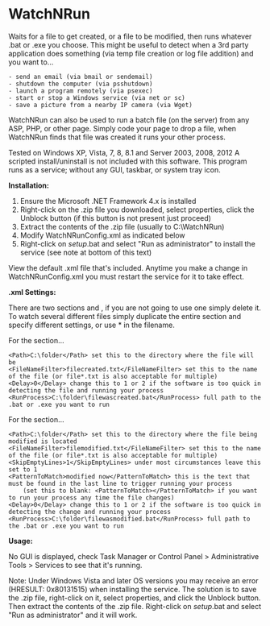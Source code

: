 # WatchNRun
Waits for a file to get created, or a file to be modified, then runs whatever .bat or .exe you choose.
This might be useful to detect when a 3rd party application does something (via temp file creation or log file addition) and you want to...

    - send an email (via bmail or sendemail)
    - shutdown the computer (via psshutdown)
    - launch a program remotely (via psexec)
    - start or stop a Windows service (via net or sc)
    - save a picture from a nearby IP camera (via Wget)

WatchNRun can also be used to run a batch file (on the server) from any ASP, PHP, or other page.
Simply code your page to drop a file, when WatchNRun finds that file was created it runs your other process.

Tested on Windows XP, Vista, 7, 8, 8.1 and Server 2003, 2008, 2012
A scripted install/uninstall is not included with this software.
This program runs as a service; without any GUI, taskbar, or system tray icon.

<b>Installation:</b>

1) Ensure the Microsoft .NET Framework 4.x is installed
2) Right-click on the .zip file you downloaded, select properties, click the Unblock button (if this button is not present just proceed)
3) Extract the contents of the .zip file (usually to C:\WatchNRun)
4) Modify WatchNRunConfig.xml as indicated below
5) Right-click on _setup_.bat and select "Run as administrator" to install the service (see note at bottom of this text)

View the default .xml file that's included. Anytime you make a change in WatchNRunConfig.xml you must restart the service for it to take effect.

<b>.xml Settings:</b>

There are two sections <FileCreatedHandler> and <FileModifiedHandler>, if you are not going to use one simply delete it. To watch several different files simply duplicate the entire section and specify different settings, or use * in the filename.

For the <FileCreatedHandler> section...
    
    <Path>C:\folder</Path> set this to the directory where the file will be
    <FileNameFilter>filecreated.txt</FileNameFilter> set this to the name of the file (or file*.txt is also acceptable for multiple)
    <Delay>0</Delay> change this to 1 or 2 if the software is too quick in detecting the file and running your process
    <RunProcess>C:\folder\filewascreated.bat</RunProcess> full path to the .bat or .exe you want to run

For the <FileModifiedHandler> section...
    
    <Path>C:\folder</Path> set this to the directory where the file being modified is located
    <FileNameFilter>filemodified.txt</FileNameFilter> set this to the name of the file (or file*.txt is also acceptable for multiple)
    <SkipEmptyLines>1</SkipEmptyLines> under most circumstances leave this set to 1
    <PatternToMatch>modified now</PatternToMatch> this is the text that must be found in the last line to trigger running your process
        (set this to blank: <PatternToMatch></PatternToMatch> if you want to run your process any time the file changes)
    <Delay>0</Delay> change this to 1 or 2 if the software is too quick in detecting the change and running your process
    <RunProcess>C:\folder\filewasmodified.bat</RunProcess> full path to the .bat or .exe you want to run

<b>Usage:</b>

No GUI is displayed, check Task Manager or Control Panel > Administrative Tools > Services to see that it's running.

Note: Under Windows Vista and later OS versions you may receive an error (HRESULT: 0x80131515) when installing the service.
The solution is to save the .zip file, right-click on it, select properties, and click the Unblock button.
Then extract the contents of the .zip file. Right-click on _setup_.bat and select "Run as administrator" and it will work.
